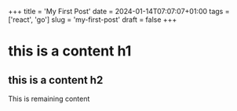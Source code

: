+++
title = 'My First Post'
date = 2024-01-14T07:07:07+01:00
tags = ['react', 'go']
slug = 'my-first-post'
draft = false
+++

# this is a content h1

## this is a content h2
This is remaining content